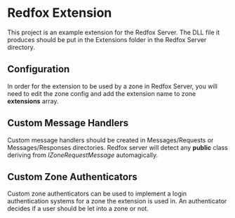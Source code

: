 # Redfox Extension
This project is an example extension for the Redfox Server. The DLL file it produces should be put in the Extensions folder in the Redfox Server directory.

## Configuration
In order for the extension to be used by a zone in Redfox Server, you will need to edit the zone config and add the extension name to zone __extensions__ array.

## Custom Message Handlers
Custom message handlers should be created in Messages/Requests or Messages/Responses directories. Redfox server will detect any __public__ class deriving from _IZoneRequestMessage_ automagically. 

## Custom Zone Authenticators
Custom zone authenticators can be used to implement a login authentication systems for a zone the extension is used in. An authenticator decides if a user should be let into a zone or not.
